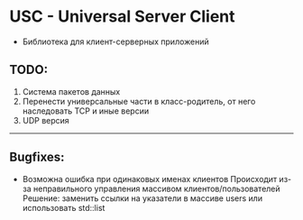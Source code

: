 # USC - Universal Server Client
  - Библиотека для клиент-серверных приложений

## TODO:
1. Система пакетов данных
2. Перенести универсальные части в класс-родитель, от него наследовать TCP и иные версии
3. UDP версия
----------
## Bugfixes:
 - Возможна ошибка при одинаковых именах клиентов
   Происходит из-за неправильного управления массивом клиентов/пользователей
   Решение: заменить ссылки на указатели в массиве users или использовать std::list